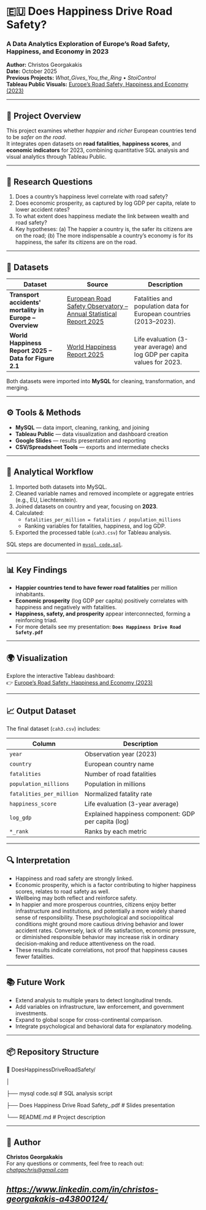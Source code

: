 # 🇪🇺 Does Happiness Drive Road Safety?  
### A Data Analytics Exploration of Europe’s Road Safety, Happiness, and Economy in 2023

**Author:** Christos Georgakakis  
**Date:** October 2025  
**Previous Projects:** *What_Gives_You_the_Ring* • *StoiControl*  
**Tableau Public Visuals:** [Europe’s Road Safety, Happiness and Economy (2023)](https://public.tableau.com/app/profile/christos.georgakakis/viz/EuropesRoadSafetyHappinessandEconomyin2023/Sheet42#2)

---

## 🧭 Project Overview

This project examines whether *happier* and *richer* European countries tend to be *safer on the road*.  
It integrates open datasets on **road fatalities**, **happiness scores**, and **economic indicators** for 2023, combining quantitative SQL analysis and visual analytics through Tableau Public.

---

## 🎯 Research Questions

1. Does a country’s happiness level correlate with road safety?  
2. Does economic prosperity, as captured by log GDP per capita, relate to lower accident rates?  
3. To what extent does happiness mediate the link between wealth and road safety?
4. Key hypotheses: (a) The happier a country is, the safer its citizens are on the road; (b) The more indispensable a country’s economy is for its happiness, the safer its citizens are on the road.

---

## 🧩 Datasets

| Dataset | Source | Description |
|----------|---------|-------------|
| **Transport accidents' mortality in Europe – Overview** | [European Road Safety Observatory – Annual Statistical Report 2025](https://road-safety.transport.ec.europa.eu/european-road-safety-observatory/data-and-analysis/annual-statistical-report_en) | Fatalities and population data for European countries (2013–2023). |
| **World Happiness Report 2025 – Data for Figure 2.1** | [World Happiness Report 2025](https://www.worldhappiness.report/data-sharing/) | Life evaluation (3-year average) and log GDP per capita values for 2023. |

Both datasets were imported into **MySQL** for cleaning, transformation, and merging.

---

## ⚙️ Tools & Methods

- **MySQL** — data import, cleaning, ranking, and joining  
- **Tableau Public** — data visualization and dashboard creation  
- **Google Slides** — results presentation and reporting  
- **CSV/Spreadsheet Tools** — exports and intermediate checks  

---

## 🧮 Analytical Workflow

1. Imported both datasets into MySQL.  
2. Cleaned variable names and removed incomplete or aggregate entries (e.g., EU, Liechtenstein).  
3. Joined datasets on country and year, focusing on **2023**.  
4. Calculated:  
   - `fatalities_per_million = fatalities / population_millions`  
   - Ranking variables for fatalities, happiness, and log GDP.  
5. Exported the processed table (`cah3.csv`) for Tableau analysis.  

SQL steps are documented in [`mysql code.sql`](mysql%20code.sql).

---

## 📊 Key Findings

- **Happier countries tend to have fewer road fatalities** per million inhabitants.  
- **Economic prosperity** (log GDP per capita) positively correlates with happiness and negatively with fatalities.    
- **Happiness, safety, and prosperity** appear interconnected, forming a reinforcing triad.
- For more details see my presentation: **`Does Happiness Drive Road Safety.pdf`** 

---

## 🌍 Visualization

Explore the interactive Tableau dashboard:  
👉 [Europe’s Road Safety, Happiness and Economy (2023)](https://public.tableau.com/app/profile/christos.georgakakis/viz/EuropesRoadSafetyHappinessandEconomyin2023/Sheet42#2)

---

## 📈 Output Dataset

The final dataset (`cah3.csv`) includes:

| Column | Description |
|---------|-------------|
| `year` | Observation year (2023) |
| `country` | European country name |
| `fatalities` | Number of road fatalities |
| `population_millions` | Population in millions |
| `fatalities_per_million` | Normalized fatality rate |
| `happiness_score` | Life evaluation (3-year average) |
| `log_gdp` | Explained happiness component: GDP per capita (log) |
| `*_rank` | Ranks by each metric |

---

## 🔍 Interpretation

- Happiness and road safety are strongly linked.
- Economic prosperity, which is a factor contributing to higher happiness scores, relates to road safety as well.
- Wellbeing may both reflect and reinforce safety.
- In happier and more prosperous countries, citizens enjoy better infrastructure and institutions, and potentially a more widely shared sense of responsibility. These psychological and sociopolitical conditions might ground more cautious driving behavior and lower accident rates. Conversely, lack of life satisfaction, economic pressure, or diminished responsible behavior may increase risk in ordinary decision-making and reduce attentiveness on the road.
- These results indicate correlations, not proof that happiness causes fewer fatalities.
  
---

## 📚 Future Work

- Extend analysis to multiple years to detect longitudinal trends.  
- Add variables on infrastructure, law enforcement, and government investments.  
- Expand to global scope for cross-continental comparison.  
- Integrate psychological and behavioral data for explanatory modeling.

---

## 📦 Repository Structure
📁 DoesHappinessDriveRoadSafety/

│

├── mysql code.sql # SQL analysis script

├── Does Happiness Drive Road Safety_.pdf # Slides presentation

└── README.md # Project description

---

## 🧠 Author

**Christos Georgakakis**   
For any questions or comments, feel free to reach out: *chatgpchris@gmail.com*

*https://www.linkedin.com/in/christos-georgakakis-a43800124/*
---

